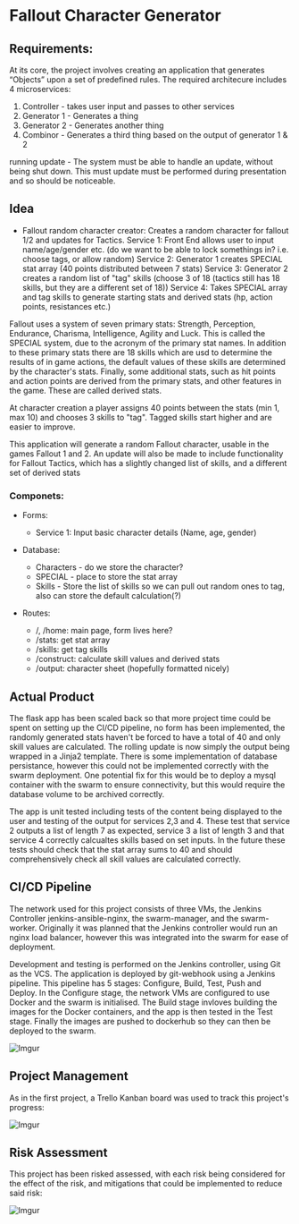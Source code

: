 # Fallout Character Generator

## Requirements:
At its core, the project involves creating an application that generates “Objects” upon a set of predefined rules.
The required architecure includes 4 microservices:
1. Controller - takes user input and passes to other services
2. Generator 1 - Generates a thing
3. Generator 2 - Generates another thing
4. Combinor - Generates a third thing based on the output of generator 1 & 2

running update - The system must be able to handle an update, without being shut down. 
This must update must be performed during presentation and so should be noticeable.

## Idea
- Fallout random character creator:
    Creates a random character for fallout 1/2 and updates for Tactics.
    Service 1: Front End allows user to input name/age/gender etc. (do we want to be able to lock somethings in? i.e. choose tags, or allow random)
    Service 2: Generator 1 creates SPECIAL stat array (40 points distributed between 7 stats)
    Service 3: Generator 2 creates a random list of "tag" skills (choose 3 of 18 (tactics still has 18 skills, but they are a different set of 18))
    Service 4: Takes SPECIAL array and tag skills to generate starting stats and derived stats (hp, action points, resistances etc.)

Fallout uses a system of seven primary stats: Strength, Perception, Endurance, Charisma, Intelligence, Agility and Luck. This is called the SPECIAL 
system, due to the acronym of the primary stat names. In addition to these primary stats there are 18 skills which are usd to determine the results 
of in game actions, the default values of these skills are determined by the character's stats. Finally, some additional stats, such as hit points 
and action points are derived from the primary stats, and other features in the game. These are called derived stats.

At character creation a player assigns 40 points between the stats (min 1, max 10) and chooses 3 skills to "tag". Tagged skills start higher and are
easier to improve.

This application will generate a random Fallout character, usable in the games Fallout 1 and 2. An update will also be made to include functionality
for Fallout Tactics, which has a slightly changed list of skills, and a different set of derived stats

### Componets:
- Forms:
    - Service 1: Input basic character details (Name, age, gender)

- Database:
    - Characters - do we store the character?
    - SPECIAL - place to store the stat array
    - Skills - Store the list of skills so we can pull out random ones to tag, also can store the default calculation(?)

- Routes:
    - /, /home: main page, form lives here?
    - /stats: get stat array
    - /skills: get tag skills
    - /construct: calculate skill values and derived stats
    - /output: character sheet (hopefully formatted nicely)

## Actual Product
The flask app has been scaled back so that more project time could be spent on setting up the CI/CD pipeline, no form has been implemented, the randomly generated stats haven't be forced to have a total of 40 and only skill values are calculated. The rolling update is now simply the output being wrapped in a Jinja2 template. There is some implementation of database persistance, however this could not be implemented correctly with the swarm deployment. One potential fix for this would be to deploy a mysql container with the swarm to ensure connectivity, but this would require the database volume to be archived correctly.

The app is unit tested including tests of the content being displayed to the user and testing of the output for services 2,3 and 4. These test that service 2 outputs a list of length 7 as expected, service 3 a list of length 3 and that service 4 correctly calcualtes skills based on set inputs. In the future these tests should check that the stat array sums to 40 and should comprehensively check all skill values are calculated correctly.

## CI/CD Pipeline
The network used for this project consists of three VMs, the Jenkins Controller jenkins-ansible-nginx, the swarm-manager, and the swarm-worker. Originally it was planned that the Jenkins controller would run an nginx load balancer, however this was integrated into the swarm for ease of deployment.

Development and testing is performed on the Jenkins controller, using Git as the VCS. The application is deployed by git-webhook using a Jenkins pipeline. This pipeline has 5 stages: Configure, Build, Test, Push and Deploy. In the Configure stage, the network VMs are configured to use Docker and the swarm is initialised. The Build stage invloves building the images for the Docker containers, and the app is then tested in the Test stage. Finally the images are pushed to dockerhub so they can then be deployed to the swarm.

![Imgur](https://i.imgur.com/bQrocLN.jpg)


## Project Management

As in the first project, a Trello Kanban board was used to track this project's progress:


![Imgur](https://i.imgur.com/Vn4fbph.png)


## Risk Assessment

This project has been risked assessed, with each risk being considered for the effect of the risk, and mitigations that could be implemented to reduce said risk:

![Imgur](https://i.imgur.com/RGM8j6r.png)



